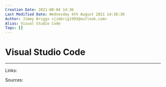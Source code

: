 ```yaml
---
Creation Date: 2021-08-04 14:36
Last Modified Date: Wednesday 4th August 2021 14:36:30
Author: Jimmy Briggs <jimbrig1993@outlook.com>
Alias: Visual Studio Code
Tags: []
---
```


# Visual Studio Code

***

Links: 

Sources:

